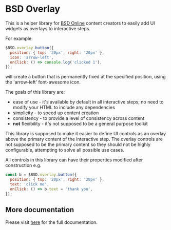 # BSD Overlay

This is a helper library for [BSD Online](https://app.bsd.education) content creators to easily add UI widgets as overlays to interactive steps. 

For example:
```javascript
$BSD.overlay.button({
  position: { top: '20px', right: '20px' },
  icon: 'arrow-left',
  onClick: () => console.log('clicked 1'),
});
```
will create a button that is permanently fixed at the specified position, using the 'arrow-left' font-awesome icon.

The goals of this library are:
* ease of use - it's available by default in all interactive steps; no need to modify your HTML to include any dependencies
* simplicity - to speed up content creation
* consistency - to provide a level of consistency across content
* **not** flexibility - it's not supposed to be a general purpose toolkit

This library is supposed to make it easier to define UI controls as an overlay above the primary content of the interactive step. The overlay controls are not supposed to be the primary content so they should not be highly configurable, attempting to solve all possible use cases.

All controls in this library can have their properties modified after construction e.g.
```javascript
const b = $BSD.overlay.button({
  position: { top: '20px', right: '20px' },
  text: 'click me',
  onClick: () => b.text = 'thank you',
});
```

## More documentation

Please visit [here](https://app.bsd.education/resources/modules/bsd-overlay/0.1.8/docs/index.html) for the full documentation.